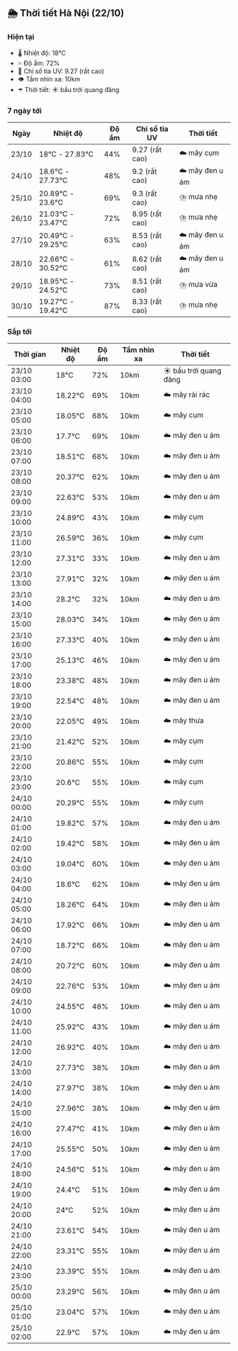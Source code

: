## 🌦️ Thời tiết Hà Nội (22/10)

### Hiện tại

- 🌡️ Nhiệt độ: 18℃
- 💦 Độ ẩm: 72%
- 🌟 Chỉ số tia UV: 9.27 (rất cao)
- 👁️ Tầm nhìn xa: 10km
- ☂️ Thời tiết: ☀️ bầu trời quang đãng

### 7 ngày tới

| Ngày | Nhiệt độ | Độ ẩm | Chỉ số tia UV | Thời tiết |
| --- | --- | --- | --- | --- |
| 23/10 | 18℃ - 27.83℃ | 44% | 9.27 (rất cao) | ☁️ mây cụm |
| 24/10 | 18.6℃ - 27.73℃ | 48% | 9.2 (rất cao) | ☁️ mây đen u ám |
| 25/10 | 20.89℃ - 23.6℃ | 69% | 9.3 (rất cao) | ⛈️ mưa nhẹ |
| 26/10 | 21.03℃ - 23.47℃ | 72% | 8.95 (rất cao) | ⛈️ mưa nhẹ |
| 27/10 | 20.49℃ - 29.25℃ | 63% | 8.53 (rất cao) | ☁️ mây đen u ám |
| 28/10 | 22.66℃ - 30.52℃ | 61% | 8.62 (rất cao) | ☁️ mây đen u ám |
| 29/10 | 18.95℃ - 24.52℃ | 73% | 8.51 (rất cao) | ⛈️ mưa vừa |
| 30/10 | 19.27℃ - 19.42℃ | 87% | 8.33 (rất cao) | ⛈️ mưa nhẹ |

### Sắp tới

| Thời gian | Nhiệt độ | Độ ẩm | Tầm nhìn xa | Thời tiết |
| --- | --- | --- | --- | --- |
| 23/10 03:00 | 18℃ | 72% | 10km | ☀️ bầu trời quang đãng |
| 23/10 04:00 | 18.22℃ | 69% | 10km | ☁️ mây rải rác |
| 23/10 05:00 | 18.05℃ | 68% | 10km | ☁️ mây cụm |
| 23/10 06:00 | 17.7℃ | 69% | 10km | ☁️ mây đen u ám |
| 23/10 07:00 | 18.51℃ | 68% | 10km | ☁️ mây đen u ám |
| 23/10 08:00 | 20.37℃ | 62% | 10km | ☁️ mây đen u ám |
| 23/10 09:00 | 22.63℃ | 53% | 10km | ☁️ mây đen u ám |
| 23/10 10:00 | 24.89℃ | 43% | 10km | ☁️ mây cụm |
| 23/10 11:00 | 26.59℃ | 36% | 10km | ☁️ mây cụm |
| 23/10 12:00 | 27.31℃ | 33% | 10km | ☁️ mây đen u ám |
| 23/10 13:00 | 27.91℃ | 32% | 10km | ☁️ mây đen u ám |
| 23/10 14:00 | 28.2℃ | 32% | 10km | ☁️ mây đen u ám |
| 23/10 15:00 | 28.03℃ | 34% | 10km | ☁️ mây đen u ám |
| 23/10 16:00 | 27.33℃ | 40% | 10km | ☁️ mây đen u ám |
| 23/10 17:00 | 25.13℃ | 46% | 10km | ☁️ mây đen u ám |
| 23/10 18:00 | 23.38℃ | 48% | 10km | ☁️ mây đen u ám |
| 23/10 19:00 | 22.54℃ | 48% | 10km | ☁️ mây đen u ám |
| 23/10 20:00 | 22.05℃ | 49% | 10km | ☁️ mây thưa |
| 23/10 21:00 | 21.42℃ | 52% | 10km | ☁️ mây cụm |
| 23/10 22:00 | 20.86℃ | 55% | 10km | ☁️ mây cụm |
| 23/10 23:00 | 20.6℃ | 55% | 10km | ☁️ mây cụm |
| 24/10 00:00 | 20.29℃ | 55% | 10km | ☁️ mây cụm |
| 24/10 01:00 | 19.82℃ | 57% | 10km | ☁️ mây đen u ám |
| 24/10 02:00 | 19.42℃ | 58% | 10km | ☁️ mây đen u ám |
| 24/10 03:00 | 19.04℃ | 60% | 10km | ☁️ mây đen u ám |
| 24/10 04:00 | 18.6℃ | 62% | 10km | ☁️ mây đen u ám |
| 24/10 05:00 | 18.26℃ | 64% | 10km | ☁️ mây đen u ám |
| 24/10 06:00 | 17.92℃ | 66% | 10km | ☁️ mây đen u ám |
| 24/10 07:00 | 18.72℃ | 66% | 10km | ☁️ mây đen u ám |
| 24/10 08:00 | 20.72℃ | 60% | 10km | ☁️ mây đen u ám |
| 24/10 09:00 | 22.76℃ | 53% | 10km | ☁️ mây đen u ám |
| 24/10 10:00 | 24.55℃ | 48% | 10km | ☁️ mây đen u ám |
| 24/10 11:00 | 25.92℃ | 43% | 10km | ☁️ mây đen u ám |
| 24/10 12:00 | 26.92℃ | 40% | 10km | ☁️ mây đen u ám |
| 24/10 13:00 | 27.73℃ | 38% | 10km | ☁️ mây đen u ám |
| 24/10 14:00 | 27.97℃ | 38% | 10km | ☁️ mây đen u ám |
| 24/10 15:00 | 27.96℃ | 38% | 10km | ☁️ mây đen u ám |
| 24/10 16:00 | 27.47℃ | 41% | 10km | ☁️ mây đen u ám |
| 24/10 17:00 | 25.55℃ | 50% | 10km | ☁️ mây đen u ám |
| 24/10 18:00 | 24.56℃ | 51% | 10km | ☁️ mây đen u ám |
| 24/10 19:00 | 24.4℃ | 51% | 10km | ☁️ mây đen u ám |
| 24/10 20:00 | 24℃ | 52% | 10km | ☁️ mây đen u ám |
| 24/10 21:00 | 23.61℃ | 54% | 10km | ☁️ mây đen u ám |
| 24/10 22:00 | 23.31℃ | 55% | 10km | ☁️ mây đen u ám |
| 24/10 23:00 | 23.39℃ | 55% | 10km | ☁️ mây đen u ám |
| 25/10 00:00 | 23.29℃ | 56% | 10km | ☁️ mây đen u ám |
| 25/10 01:00 | 23.04℃ | 57% | 10km | ☁️ mây đen u ám |
| 25/10 02:00 | 22.9℃ | 57% | 10km | ☁️ mây đen u ám |
